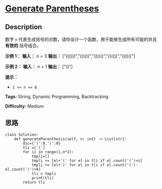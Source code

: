 # [Generate Parentheses][title]

## Description

数字 `n` 代表生成括号的对数，请你设计一个函数，用于能够生成所有可能的并且 **有效的** 括号组合。



**示例 1：**
            **输入：** n = 3    **输出：** ["((()))","(()())","(())()","()(())","()()()"]    

**示例 2：**
            **输入：** n = 1    **输出：** ["()"]    



**提示：**

  * `1 <= n <= 8`


**Tags:** String, Dynamic Programming, Backtracking

**Difficulty:** Medium

## 思路

``` python3
class Solution:
    def generateParenthesis(self, n: int) -> List[str]:
        dic={'(':0,')':0}
        tli =['(']
        for ii in range(1,n*2):
            tmpli=[]
            tmpli += [el+'(' for el in tli if el.count('(')<n]
            tmpli += [el+')' for el in tli if el.count('(')-el.count(')')>0]
            tli = tmpli
            print(tli)
        return tli
```

[title]: https://leetcode-cn.com/problems/generate-parentheses
